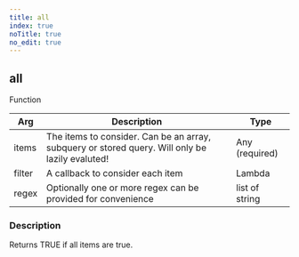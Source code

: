 ```yaml
---
title: all
index: true
noTitle: true
no_edit: true
---
```




<div class="vql_item"></div>


## all
<span class='vql_type pull-right page-header'>Function</span>



<div class="vqlargs"></div>

Arg | Description | Type
----|-------------|-----
items|The items to consider. Can be an array, subquery or stored query. Will only be lazily evaluted!|Any (required)
filter|A callback to consider each item|Lambda
regex|Optionally one or more regex can be provided for convenience|list of string

### Description

Returns TRUE if all items are true.

